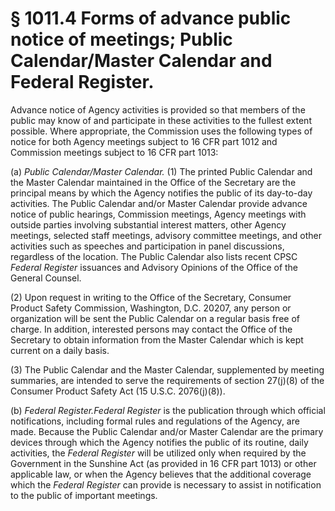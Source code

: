 # § 1011.4   Forms of advance public notice of meetings; Public Calendar/Master Calendar and Federal Register.

Advance notice of Agency activities is provided so that members of the public may know of and participate in these activities to the fullest extent possible. Where appropriate, the Commission uses the following types of notice for both Agency meetings subject to 16 CFR part 1012 and Commission meetings subject to 16 CFR part 1013:


(a) *Public Calendar/Master Calendar.* (1) The printed Public Calendar and the Master Calendar maintained in the Office of the Secretary are the principal means by which the Agency notifies the public of its day-to-day activities. The Public Calendar and/or Master Calendar provide advance notice of public hearings, Commission meetings, Agency meetings with outside parties involving substantial interest matters, other Agency meetings, selected staff meetings, advisory committee meetings, and other activities such as speeches and participation in panel discussions, regardless of the location. The Public Calendar also lists recent CPSC _Federal Register_ issuances and Advisory Opinions of the Office of the General Counsel.


(2) Upon request in writing to the Office of the Secretary, Consumer Product Safety Commission, Washington, D.C. 20207, any person or organization will be sent the Public Calendar on a regular basis free of charge. In addition, interested persons may contact the Office of the Secretary to obtain information from the Master Calendar which is kept current on a daily basis.


(3) The Public Calendar and the Master Calendar, supplemented by meeting summaries, are intended to serve the requirements of section 27(j)(8) of the Consumer Product Safety Act (15 U.S.C. 2076(j)(8)).


(b) *Federal Register.*_Federal Register_ is the publication through which official notifications, including formal rules and regulations of the Agency, are made. Because the Public Calendar and/or Master Calendar are the primary devices through which the Agency notifies the public of its routine, daily activities, the _Federal Register_ will be utilized only when required by the Government in the Sunshine Act (as provided in 16 CFR part 1013) or other applicable law, or when the Agency believes that the additional coverage which the _Federal Register_ can provide is necessary to assist in notification to the public of important meetings.




